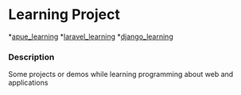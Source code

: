 Learning Project
===

*[apue_learning](https://github.com/kittozheng/Learning_projects/tree/master/apue_learning)
*[laravel_learning](https://github.com/kittozheng/Learning_projects/tree/master/learnlaravel)
*[django_learning](https://github.com/kittozheng/Learning_projects/tree/master/tango_with_django_project)


### Description

Some projects or demos while learning programming about web and applications


